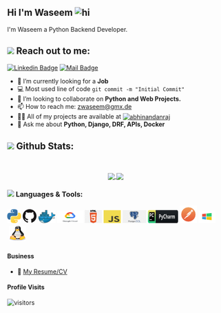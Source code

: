 
## Hi I'm Waseem <img src="https://user-images.githubusercontent.com/1303154/88677602-1635ba80-d120-11ea-84d8-d263ba5fc3c0.gif" width="28px" height="28px" alt="hi">

I'm Waseem a Python Backend Developer.

## <img src="https://media.giphy.com/media/LnQjpWaON8nhr21vNW/giphy.gif" width="40"> **Reach out to me:** ️


[![Linkedin Badge](https://img.shields.io/badge/-Linkedin-0e76a8?style=flat&labelColor=0e76a8&logo=linkedin&logoColor=white)](https://www.linkedin.com/in/Wasi8DCI/)
[![Mail Badge](https://img.shields.io/badge/-Email-c0392b?style=flat&labelColor=c0392b&logo=gmail&logoColor=white)](mailto:zwaseem@gmx.de)

- 🔭 I’m currently looking for a **Job**
- :computer: Most used line of code `git commit -m "Initial Commit"`
- 👯 I’m looking to collaborate on **Python and Web Projects.**
- 📫 How to reach me: zwaseem@gmx.de
-  👨‍💻 All of my projects are available at <a href="https://github.com/Wasi8DCI?tab=repositories" target="blank"><img align="center" src="https://raw.githubusercontent.com/rahuldkjain/github-profile-readme-generator/master/src/images/icons/Social/github.svg" alt="abhinandanraj" height="30" width="40" /></a>
- 💬 Ask me about **Python, Django, DRF, APIs, Docker**

## <img src="https://media.giphy.com/media/ZCN6F3FAkwsyOGU2RS/giphy.gif" width="40"> **Github Stats:**

 <br />
 <p align="center">
  <a href="https://github.com/Wasi8DCI">
   <img width="430" align="center" src="https://github-readme-stats.vercel.app/api?username=Wasi8DCI&show_icons=true&theme=radical&count_private=true">
  </a>
  <a href="https://github.com/Wasi8DCI/github-readme-stats">
    <img align="center"src="https://github-readme-stats.anuraghazra1.vercel.app/api/top-langs/?username=Wasi8DCI&layout=compact&theme=radical&langs_count=6" />
  </a>
 </p>

### <img src="https://media.giphy.com/media/j2pOGeGYKe2xCCKwfi/giphy.gif" width="40"> **Languages & Tools:**
<!-- TODO: Make technologies links takes you to repositories -->
<a href="https://www.python.org/" title="Python"><img src="ICONS/python.png"/></a>
<a href="https://github.com/" title="GitHub"><img src="ICONS/github.png" /></a>
<img title="docker" alt="docker" src="ICONS/docker.png" width="40" height="30"/>
<img title="Google Cloud" alt="Google Cloud" src="ICONS/gcloud.png" width="60" height="30"/>
<img title="html" alt="html" src="ICONS/html.png" width="40" height="30"/>
<img title="javascript" alt="javascript" src="ICONS/javascript.png" width="40" height="30"/>
<img title="postgreSQL" alt="postgreSQL" src="ICONS/postgresql.png" width="55" height="30"/>
<img title="Pycharm" alt="Pycharm" src="ICONS/pycharm.png" width="70" height="30"/>
<img title="Postman" alt="Postman" src="ICONS/postman.png" width="40" height="40"/>
<img title="Windows" alt="Windows" src="ICONS/windows.png" width="40" height="30"/>
<img title="linux" alt="linux" src="ICONS/linux-tux.svg" width="40" height="35" style="vertical-align:down; margin:4px"/>
<br />
#### Business
- :paperclip: [My Resume/CV](https://github.com/Wasi8DCI/Wasi8DCI/main/CV/Waseem_Zahoor.pdf)

#### Profile Visits 
![visitors](https://visitor-badge.glitch.me/badge?page_id=Wasi8DCI.Wasi8DCI)


